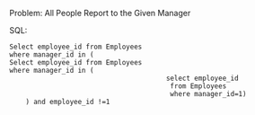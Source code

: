 Problem: All People Report to the Given Manager

SQL:
```
Select employee_id from Employees 
where manager_id in (
Select employee_id from Employees
where manager_id in (
                                       select employee_id
                                        from Employees
                                        where manager_id=1)
    ) and employee_id !=1

```

